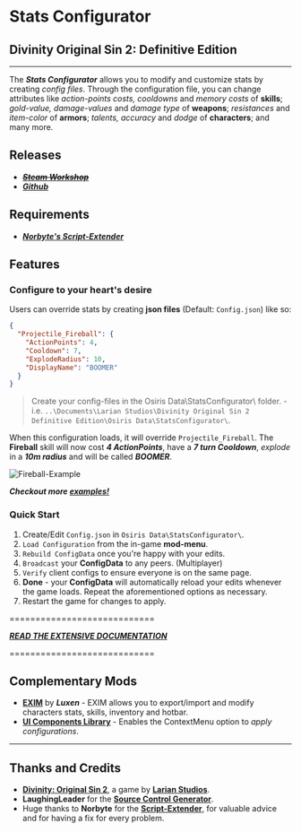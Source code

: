 # **Stats Configurator**

## Divinity Original Sin 2: Definitive Edition

---

The **_Stats Configurator_** allows you to modify and customize stats by creating _config files_. Through the configuration file, you can change attributes like _action-points costs, cooldowns_ and _memory costs_ of **skills**; _gold-value, damage-values_ and _damage type_ of **weapons**; _resistances_ and _item-color_ of **armors**; _talents, accuracy_ and _dodge_ of **characters**; and many more.

## Releases

- ~~**_[Steam Workshop](#SteamWorkshop)_**~~
- **_[Github](https://github.com/Shresht7/Stats-Configurator/releases)_**

## Requirements

- **_[Norbyte's Script-Extender](https://github.com/Norbyte/ositools)_**

## Features

### Configure to your heart's desire

Users can override stats by creating **json files** (Default: `Config.json`) like so:

```json
{
  "Projectile_Fireball": {
    "ActionPoints": 4,
    "Cooldown": 7,
    "ExplodeRadius": 10,
    "DisplayName": "BOOMER"
  }
}
```

> Create your config-files in the Osiris Data\StatsConfigurator\ folder. - i.e. `..\Documents\Larian Studios\Divinity Original Sin 2 Definitive Edition\Osiris Data\StatsConfigurator\`.

When this configuration loads, it will override `Projectile_Fireball`. The **Fireball** skill will now cost **_4 ActionPoints_**, have a **_7 turn Cooldown_**, _explode_ in a **_10m radius_** and will be called **_BOOMER_**.

![Fireball-Example](https://imgur.com/Vc3NkF8.png)

**_Checkout more [examples!](Documentation/Examples.md)_**

### Quick Start

1. Create/Edit `Config.json` in `Osiris Data\StatsConfigurator\`.
2. `Load Configuration` from the in-game **mod-menu**.
3. `Rebuild ConfigData` once you're happy with your edits.
4. `Broadcast` your **ConfigData** to any peers. (Multiplayer)
5. `Verify` client configs to ensure everyone is on the same page.
6. **Done** - your **ConfigData** will automatically reload your edits whenever the game loads. Repeat the aforementioned options as necessary.
7. Restart the game for changes to apply.

============================

**_[READ THE EXTENSIVE DOCUMENTATION](Documentation/Extensive-Documentation.md)_**

============================

## Complementary Mods

- [**EXIM**](https://steamcommunity.com/sharedfiles/filedetails/?id=2006677782) by **_Luxen_** - EXIM allows you to export/import and modify characters stats, skills, inventory and hotbar.
- [**UI Components Library**](https://steamcommunity.com/sharedfiles/filedetails/?id=2337228868) - Enables the ContextMenu option to _apply configurations_.

---

## Thanks and Credits

- **[Divinity: Original Sin 2](http://store.steampowered.com/app/435150/Divinity_Original_Sin_2/)**, a game by **[Larian Studios](http://larian.com/)**.
- **LaughingLeader** for the **[Source Control Generator](https://github.com/LaughingLeader/SourceControlGenerator)**.
- Huge thanks to **Norbyte** for the **[Script-Extender](https://github.com/Norbyte/ositools)**, for valuable advice and for having a fix for every problem.
